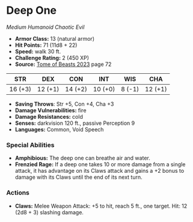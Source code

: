 # Deep One

*Medium* *Humanoid* *Chaotic Evil*

- **Armor Class:** 13 (natural armor)
- **Hit Points:** 71 (11d8 + 22)
- **Speed:** walk 30 ft.
- **Challenge Rating:** 2 (450 XP)
- **Source:** [Tome of Beasts 2023](https://koboldpress.com/kpstore/product/tome-of-beasts-1-2023-edition/) page 72

| STR | DEX | CON | INT | WIS | CHA |
| --- | --- | --- | --- | --- | --- |
| 16 (+3) | 12 (+1) | 14 (+2) | 10 (+0) | 8 (-1) | 12 (+1) |

- **Saving Throws**: Str +5, Con +4, Cha +3
- **Damage Vulnerabilities:** fire
- **Damage Resistances:** cold
- **Senses:** darkvision 120 ft., passive Perception 9
- **Languages:** Common, Void Speech
### Special Abilities
- **Amphibious:** The deep one can breathe air and water.
- **Frenzied Rage:** If a deep one takes 10 or more damage from a single attack, it has advantage on its Claws attack and gains a +2 bonus to damage with its Claws until the end of its next turn.
### Actions
- **Claws:** Melee Weapon Attack: +5 to hit, reach 5 ft., one target. Hit: 12 (2d8 + 3) slashing damage.
